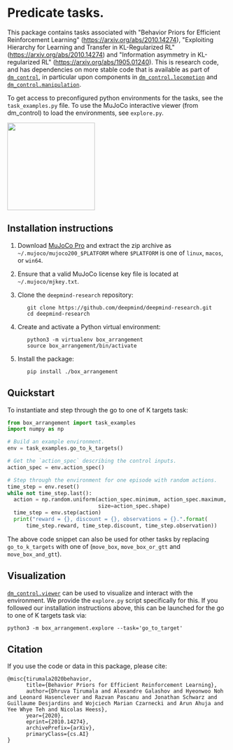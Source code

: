 # Predicate tasks.

This package contains tasks associated with "Behavior Priors for Efficient
Reinforcement Learning" (https://arxiv.org/abs/2010.14274), "Exploiting Hierarchy
for Learning and Transfer in KL-Regularized RL" (https://arxiv.org/abs/2010.14274)
and "Information asymmetry in KL-regularized RL"
(https://arxiv.org/abs/1905.01240).
This is research code, and has dependencies on more stable code that is
available as part of [`dm_control`], in particular upon components in
[`dm_control.locomotion`] and [`dm_control.manipulation`].

To get access to preconfigured python environments for the tasks, see the
`task_examples.py` file. To use the MuJoCo interactive viewer (from dm_control)
to load the environments, see `explore.py`.

<p float="left">
  <img src="tasks.png" height="200">
</p>

## Installation instructions

1.  Download [MuJoCo Pro](https://mujoco.org/) and extract the zip archive as
    `~/.mujoco/mujoco200_$PLATFORM` where `$PLATFORM` is one of `linux`,
    `macos`, or `win64`.

2.  Ensure that a valid MuJoCo license key file is located at
    `~/.mujoco/mjkey.txt`.

3.  Clone the `deepmind-research` repository:

    ```shell
       git clone https://github.com/deepmind/deepmind-research.git
       cd deepmind-research
    ```

4.  Create and activate a Python virtual environment:

    ```shell
       python3 -m virtualenv box_arrangement
       source box_arrangement/bin/activate
    ```

5.  Install the package:

    ```shell
       pip install ./box_arrangement
    ```

## Quickstart

To instantiate and step through the go to one of K targets task:

```python
from box_arrangement import task_examples
import numpy as np

# Build an example environment.
env = task_examples.go_to_k_targets()

# Get the `action_spec` describing the control inputs.
action_spec = env.action_spec()

# Step through the environment for one episode with random actions.
time_step = env.reset()
while not time_step.last():
  action = np.random.uniform(action_spec.minimum, action_spec.maximum,
                             size=action_spec.shape)
  time_step = env.step(action)
  print("reward = {}, discount = {}, observations = {}.".format(
      time_step.reward, time_step.discount, time_step.observation))
```

The above code snippet can also be used for other tasks by replacing
`go_to_k_targets` with one of (`move_box`, `move_box_or_gtt` and
`move_box_and_gtt`).

## Visualization

[`dm_control.viewer`] can be used to visualize and interact with the
environment. We provide the `explore.py` script specifically for this. If you
followed our installation instructions above, this can be launched for the
go to one of K targets task via:

```shell
python3 -m box_arrangement.explore --task='go_to_target'
```

## Citation

If you use the code or data in this package, please cite:

```
@misc{tirumala2020behavior,
      title={Behavior Priors for Efficient Reinforcement Learning},
      author={Dhruva Tirumala and Alexandre Galashov and Hyeonwoo Noh and Leonard Hasenclever and Razvan Pascanu and Jonathan Schwarz and Guillaume Desjardins and Wojciech Marian Czarnecki and Arun Ahuja and Yee Whye Teh and Nicolas Heess},
      year={2020},
      eprint={2010.14274},
      archivePrefix={arXiv},
      primaryClass={cs.AI}
}
```

[`dm_control`]: https://github.com/deepmind/dm_control
[`dm_control.locomotion`]: https://github.com/deepmind/dm_control/tree/master/dm_control/locomotion
[`dm_control.manipulation`]: https://github.com/deepmind/dm_control/tree/master/dm_control/manipulation
[`dm_control.viewer`]: https://github.com/deepmind/dm_control/tree/master/dm_control/viewer

